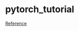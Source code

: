 # pytorch_tutorial

[Reference](https://pytorch.org/tutorials/beginner/basics/optimization_tutorial.html)
